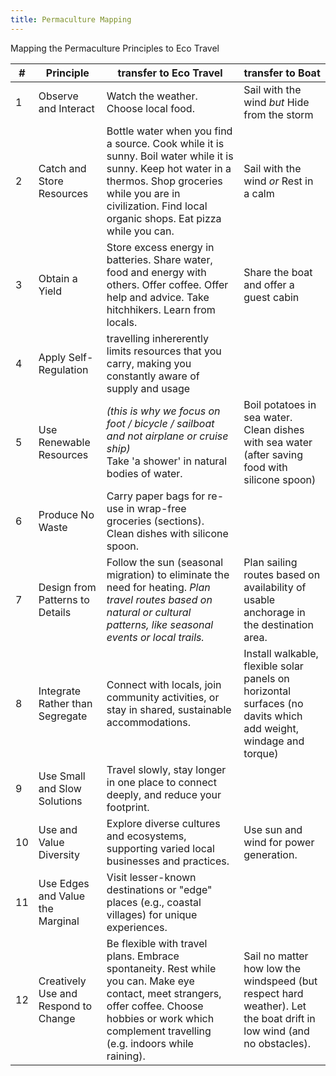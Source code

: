 ```yaml
---
title: Permaculture Mapping
---
```

Mapping the Permaculture Principles to Eco Travel

| # | Principle | transfer to Eco Travel | transfer to Boat |
|---| --------- | ---------------------- | ---------------- |
| 1 | Observe and Interact | Watch the weather. Choose local food. | Sail with the wind *but* Hide from the storm |
| 2 | Catch and Store Resources | Bottle water when you find a source. Cook while it is sunny. Boil water while it is sunny. Keep hot water in a thermos. Shop groceries while you are in civilization. Find local organic shops. Eat pizza while you can. | Sail with the wind *or* Rest in a calm |
| 3 | Obtain a Yield | Store excess energy in batteries. Share water, food and energy with others. Offer coffee. Offer help and advice. Take hitchhikers. Learn from locals. | Share the boat and offer a guest cabin |
| 4 | Apply Self-Regulation | travelling inhererently limits resources that you carry, making you constantly aware of supply and usage |
| 5 | Use Renewable Resources | *(this is why we focus on foot / bicycle / sailboat and not airplane or cruise ship)* <br> Take 'a shower' in natural bodies of water. | Boil potatoes in sea water. Clean dishes with sea water (after saving food with silicone spoon)|
| 6 | Produce No Waste | Carry paper bags for re-use in wrap-free groceries (sections). Clean dishes with silicone spoon. |
| 7 | Design from Patterns to Details | Follow the sun (seasonal migration) to eliminate the need for heating. *Plan travel routes based on natural or cultural patterns, like seasonal events or local trails.* | Plan sailing routes based on availability of usable anchorage in the destination area.|
| 8 | Integrate Rather than Segregate | Connect with locals, join community activities, or stay in shared, sustainable accommodations. | Install walkable, flexible solar panels on horizontal surfaces (no davits which add weight, windage and torque)|
| 9 | Use Small and Slow Solutions | Travel slowly, stay longer in one place to connect deeply, and reduce your footprint. |
|10 | Use and Value Diversity | Explore diverse cultures and ecosystems, supporting varied local businesses and practices.| Use sun and wind for power generation.|
|11 | Use Edges and Value the Marginal | Visit lesser-known destinations or "edge" places (e.g., coastal villages) for unique experiences. |
|12 | Creatively Use and Respond to Change | Be flexible with travel plans. Embrace spontaneity. Rest while you can. Make eye contact, meet strangers, offer coffee. Choose hobbies or work which complement travelling (e.g. indoors while raining). | Sail no matter how low the windspeed (but respect hard weather). Let the boat drift in low wind (and no obstacles).|





